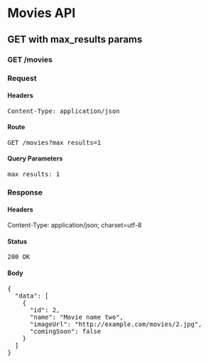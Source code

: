 # Movies API

## GET with max_results params

### GET /movies
### Request

#### Headers

<pre>Content-Type: application/json</pre>

#### Route

<pre>GET /movies?max_results=1</pre>

#### Query Parameters

<pre>max_results: 1</pre>

### Response

#### Headers

Content-Type: application/json; charset=utf-8</pre>

#### Status

<pre>200 OK</pre>

#### Body

<pre>{
  "data": [
    {
      "id": 2,
      "name": "Movie name two",
      "imageUrl": "http://example.com/movies/2.jpg",
      "comingSoon": false
    }
  ]
}</pre>